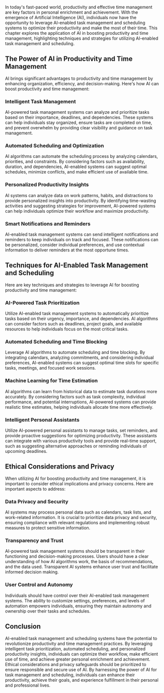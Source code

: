 
In today's fast-paced world, productivity and effective time management are key factors in personal enrichment and achievement. With the emergence of Artificial Intelligence (AI), individuals now have the opportunity to leverage AI-enabled task management and scheduling systems to optimize their productivity and make the most of their time. This chapter explores the application of AI in boosting productivity and time management, highlighting techniques and strategies for utilizing AI-enabled task management and scheduling.

## The Power of AI in Productivity and Time Management

AI brings significant advantages to productivity and time management by enhancing organization, efficiency, and decision-making. Here's how AI can boost productivity and time management:

### Intelligent Task Management

AI-powered task management systems can analyze and prioritize tasks based on their importance, deadlines, and dependencies. These systems can help individuals stay organized, ensure tasks are completed on time, and prevent overwhelm by providing clear visibility and guidance on task management.

### Automated Scheduling and Optimization

AI algorithms can automate the scheduling process by analyzing calendars, priorities, and constraints. By considering factors such as availability, duration, and dependencies, AI-enabled systems can suggest optimal schedules, minimize conflicts, and make efficient use of available time.

### Personalized Productivity Insights

AI systems can analyze data on work patterns, habits, and distractions to provide personalized insights into productivity. By identifying time-wasting activities and suggesting strategies for improvement, AI-powered systems can help individuals optimize their workflow and maximize productivity.

### Smart Notifications and Reminders

AI-enabled task management systems can send intelligent notifications and reminders to keep individuals on track and focused. These notifications can be personalized, consider individual preferences, and use contextual information to deliver reminders at the most opportune times.

## Techniques for AI-Enabled Task Management and Scheduling

Here are key techniques and strategies to leverage AI for boosting productivity and time management:

### AI-Powered Task Prioritization

Utilize AI-enabled task management systems to automatically prioritize tasks based on their urgency, importance, and dependencies. AI algorithms can consider factors such as deadlines, project goals, and available resources to help individuals focus on the most critical tasks.

### Automated Scheduling and Time Blocking

Leverage AI algorithms to automate scheduling and time blocking. By integrating calendars, analyzing commitments, and considering individual preferences, AI-enabled systems can suggest optimal time slots for specific tasks, meetings, and focused work sessions.

### Machine Learning for Time Estimation

AI algorithms can learn from historical data to estimate task durations more accurately. By considering factors such as task complexity, individual performance, and potential interruptions, AI-powered systems can provide realistic time estimates, helping individuals allocate time more effectively.

### Intelligent Personal Assistants

Utilize AI-powered personal assistants to manage tasks, set reminders, and provide proactive suggestions for optimizing productivity. These assistants can integrate with various productivity tools and provide real-time support, such as suggesting alternative approaches or reminding individuals of upcoming deadlines.

## Ethical Considerations and Privacy

When utilizing AI for boosting productivity and time management, it is important to consider ethical implications and privacy concerns. Here are important aspects to address:

### Data Privacy and Security

AI systems may process personal data such as calendars, task lists, and work-related information. It is crucial to prioritize data privacy and security, ensuring compliance with relevant regulations and implementing robust measures to protect sensitive information.

### Transparency and Trust

AI-powered task management systems should be transparent in their functioning and decision-making processes. Users should have a clear understanding of how AI algorithms work, the basis of recommendations, and the data used. Transparent AI systems enhance user trust and facilitate informed decision making.

### User Control and Autonomy

Individuals should have control over their AI-enabled task management systems. The ability to customize settings, preferences, and levels of automation empowers individuals, ensuring they maintain autonomy and ownership over their tasks and schedules.

## Conclusion

AI-enabled task management and scheduling systems have the potential to revolutionize productivity and time management practices. By leveraging intelligent task prioritization, automated scheduling, and personalized productivity insights, individuals can optimize their workflow, make efficient use of time, and achieve greater personal enrichment and achievement. Ethical considerations and privacy safeguards should be prioritized to ensure responsible and secure use of AI. By harnessing the power of AI for task management and scheduling, individuals can enhance their productivity, achieve their goals, and experience fulfillment in their personal and professional lives.
